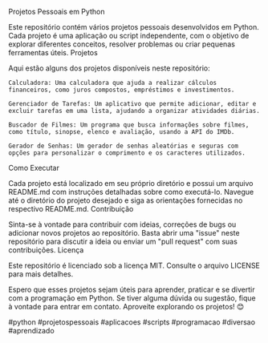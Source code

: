 Projetos Pessoais em Python

Este repositório contém vários projetos pessoais desenvolvidos em Python. Cada projeto é uma aplicação ou script independente, com o objetivo de explorar diferentes conceitos, resolver problemas ou criar pequenas ferramentas úteis.
Projetos

Aqui estão alguns dos projetos disponíveis neste repositório:

    Calculadora: Uma calculadora que ajuda a realizar cálculos financeiros, como juros compostos, empréstimos e investimentos.

    Gerenciador de Tarefas: Um aplicativo que permite adicionar, editar e excluir tarefas em uma lista, ajudando a organizar atividades diárias.

    Buscador de Filmes: Um programa que busca informações sobre filmes, como título, sinopse, elenco e avaliação, usando a API do IMDb.

    Gerador de Senhas: Um gerador de senhas aleatórias e seguras com opções para personalizar o comprimento e os caracteres utilizados.

Como Executar

Cada projeto está localizado em seu próprio diretório e possui um arquivo README.md com instruções detalhadas sobre como executá-lo. Navegue até o diretório do projeto desejado e siga as orientações fornecidas no respectivo README.md.
Contribuição

Sinta-se à vontade para contribuir com ideias, correções de bugs ou adicionar novos projetos ao repositório. Basta abrir uma "issue" neste repositório para discutir a ideia ou enviar um "pull request" com suas contribuições.
Licença

Este repositório é licenciado sob a licença MIT. Consulte o arquivo LICENSE para mais detalhes.

Espero que esses projetos sejam úteis para aprender, praticar e se divertir com a programação em Python. Se tiver alguma dúvida ou sugestão, fique à vontade para entrar em contato. Aproveite explorando os projetos! 😊

#python #projetospessoais #aplicacoes #scripts #programacao #diversao #aprendizado
